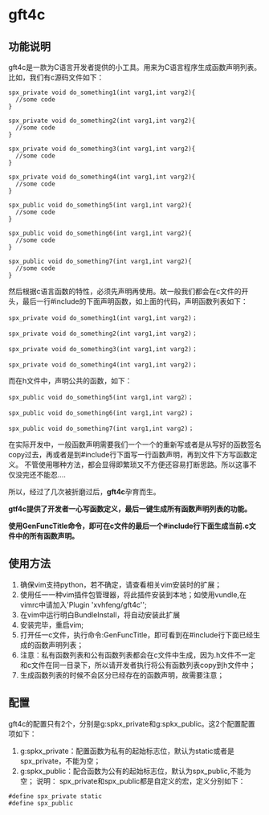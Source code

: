 # gft4c

## 功能说明 

gft4c是一款为C语言开发者提供的小工具。用来为C语言程序生成函数声明列表。   
比如，我们有c源码文件如下：
```
spx_private void do_something1(int varg1,int varg2){
  //some code 
}

spx_private void do_something2(int varg1,int varg2){
  //some code 
}

spx_private void do_something3(int varg1,int varg2){
  //some code 
}

spx_private void do_something4(int varg1,int varg2){
  //some code 
}

spx_public void do_something5(int varg1,int varg2){
  //some code 
}

spx_public void do_something6(int varg1,int varg2){
  //some code 
}

spx_public void do_something7(int varg1,int varg2){
  //some code 
}
```
然后根据c语言函数的特性，必须先声明再使用。故一般我们都会在c文件的开头，最后一行\#include的下面声明函数，如上面的代码，声明函数列表如下：
```
spx_private void do_something1(int varg1,int varg2)；

spx_private void do_something2(int varg1,int varg2)；

spx_private void do_something3(int varg1,int varg2)；

spx_private void do_something4(int varg1,int varg2)；
```
而在h文件中，声明公共的函数，如下：
```
spx_public void do_something5(int varg1,int varg2）；

spx_public void do_something6(int varg1,int varg2)；

spx_public void do_something7(int varg1,int varg2)；
```

在实际开发中，一般函数声明需要我们一个一个的重新写或者是从写好的函数签名copy过去，再或者是到\#include行下面写一行函数声明，再到文件下方写函数定义。
不管使用哪种方法，都会显得即繁琐又不方便还容易打断思路。所以这事不仅没完还不能忍....    

所以，经过了几次被折磨过后，**gft4c**孕育而生。    

**gtf4c提供了开发者一心写函数定义，最后一键生成所有函数声明列表的功能。**    

**使用GenFuncTitle命令，即可在c文件的最后一个\#include行下面生成当前.c文件中的所有函数声明。**    

## 使用方法
1. 确保vim支持python，若不确定，请查看相关vim安装时的扩展；     
2. 使用任一一种vim插件包管理器，将此插件安装到本地；如使用vundle,在vimrc中请加入'Plugin \'xvhfeng/gft4c\'';    
3. 在vim中运行明白BundleInstall，将自动安装此扩展    
4. 安装完毕，重启vim;    
5. 打开任一c文件，执行命令:GenFuncTitle，即可看到在\#include行下面已经生成的函数声明列表；    
6. 注意：私有函数列表和公有函数列表都会在c文件中生成，因为.h文件不一定和c文件在同一目录下，所以请开发者执行将公有函数列表copy到h文件中；    
7. 生成函数列表的时候不会区分已经存在的函数声明，故需要注意；    

## 配置
  gft4c的配置只有2个，分别是g:spkx_private和g:spkx_public。这2个配置配置项如下：
  1. g:spkx_private：配置函数为私有的起始标志位，默认为static或者是spx_private，不能为空；    
  2. g:spkx_public：配合函数为公有的起始标志位，默认为spx_public,不能为空；
  说明：
  spx_private和spx_public都是自定义的宏，定义分别如下：
  ```
  #define spx_private static
  #define spx_public
  ```











